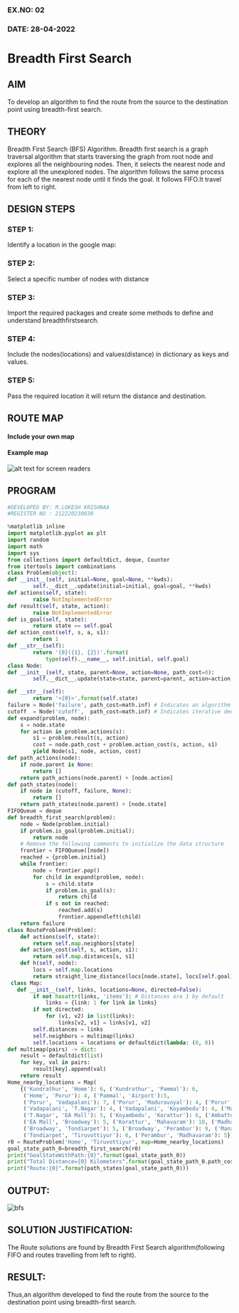 ### EX.NO: 02
### DATE: 28-04-2022
# Breadth First Search
## AIM
To develop an algorithm to find the route from the source to the destination point using breadth-first search.

## THEORY
Breadth First Search (BFS) Algorithm. 
Breadth first search is a graph traversal algorithm that starts traversing the graph from root node and explores all the neighbouring nodes.
Then, it selects the nearest node and explore all the unexplored nodes.
The algorithm follows the same process for each of the nearest node until it finds the goal.
It follows FIFO.It travel from left to right.

## DESIGN STEPS
### STEP 1:
Identify a location in the google map:
### STEP 2:
Select a specific number of nodes with distance
### STEP 3:
Import the required packages and create some methods to define and understand breadthfirstsearch.
### STEP 4:
Include the nodes(locations) and values(distance) in dictionary as keys and values.
### STEP 5:
Pass the required location it will return the distance and destination.

## ROUTE MAP
#### Include your own map
#### Example map
![ alt text for screen readers](./images/map1.jpg "Map around my house")

## PROGRAM
```python 
#DEVELOPED BY: M.LOKESH KRISHNAA 
#REGISTER NO : 212220230030
```
```python
%matplotlib inline
import matplotlib.pyplot as plt
import random
import math
import sys
from collections import defaultdict, deque, Counter
from itertools import combinations
class Problem(object):
def __init__(self, initial=None, goal=None, **kwds): 
        self.__dict__.update(initial=initial, goal=goal, **kwds) 
def actions(self, state):        
        raise NotImplementedError
def result(self, state, action): 
        raise NotImplementedError
def is_goal(self, state):        
        return state == self.goal
def action_cost(self, s, a, s1): 
        return 1
def __str__(self):
        return '{0}({1}, {2})'.format(
            type(self).__name__, self.initial, self.goal)
class Node:
def __init__(self, state, parent=None, action=None, path_cost=0):
        self.__dict__.update(state=state, parent=parent, action=action, path_cost=path_cost)

def __str__(self): 
        return '<{0}>'.format(self.state)        
failure = Node('failure', path_cost=math.inf) # Indicates an algorithm couldn't find a solution.
cutoff  = Node('cutoff',  path_cost=math.inf) # Indicates iterative deepening search was cut off.
def expand(problem, node):
    s = node.state
    for action in problem.actions(s):
        s1 = problem.result(s, action)
        cost = node.path_cost + problem.action_cost(s, action, s1)
        yield Node(s1, node, action, cost)
def path_actions(node):
    if node.parent is None:
        return []  
    return path_actions(node.parent) + [node.action]
def path_states(node):
    if node in (cutoff, failure, None): 
        return []
    return path_states(node.parent) + [node.state]
FIFOQueue = deque
def breadth_first_search(problem):
    node = Node(problem.initial)
    if problem.is_goal(problem.initial):
        return node
    # Remove the following comments to initialize the data structure
    frontier = FIFOQueue([node])
    reached = {problem.initial}
    while frontier:
        node = frontier.pop()
        for child in expand(problem, node):
            s = child.state
            if problem.is_goal(s):
                return child
            if s not in reached:
                reached.add(s)
                frontier.appendleft(child)
    return failure
class RouteProblem(Problem):
    def actions(self, state): 
        return self.map.neighbors[state]
    def action_cost(self, s, action, s1):
        return self.map.distances[s, s1]
    def h(self, node):
        locs = self.map.locations
        return straight_line_distance(locs[node.state], locs[self.goal])
 class Map:
   def __init__(self, links, locations=None, directed=False):
        if not hasattr(links, 'items'): # Distances are 1 by default
            links = {link: 1 for link in links}
        if not directed:
            for (v1, v2) in list(links):
                links[v2, v1] = links[v1, v2]
        self.distances = links
        self.neighbors = multimap(links)
        self.locations = locations or defaultdict(lambda: (0, 0))    
def multimap(pairs) -> dict:
    result = defaultdict(list)
    for key, val in pairs:
        result[key].append(val)
    return result
Home_nearby_locations = Map(
    {('Kundrathur', 'Home'): 6, ('Kundrathur', 'Pammal'): 6,
     ('Home', 'Porur'): 4, ('Pammal', 'Airport'):5,
     ('Porur', 'Vadapalani'): 7, ('Porur', 'Maduravoyal'): 4, ('Porur', 'Guindy'): 10, ('Airport', 'Guindy'): 9,
     ('Vadapalani', 'T.Nagar'): 4, ('Vadapalani', 'Koyambedu'): 4, ('Maduravoyal', 'Koyambedu'): 5, ('Maduravoyal', 'Ambattur'): 6, ('Guindy', 'Saidapet'): 2,
     ('T.Nagar', 'EA Mall'): 5, ('Koyambedu', 'Korattur'): 6, ('Ambattur', 'Madhavaram'): 13, ('Saidapet', 'T.Nagar'): 4,
     ('EA Mall', 'Broadway'): 5, ('Korattur', 'Mahavaram'): 10, ('Madhavaram', 'Manali'): 11,
     ('Broadway', 'Tondiarpet'): 5, ('Broadway', 'Perambur'): 9, ('Manali', 'Tiruvottiyur'): 7,
     ('Tondiarpet', 'Tiruvottiyur'): 6, ('Perambur', 'Madhavaram'): 5})
r0 = RouteProblem('Home', 'Tiruvottiyur', map=Home_nearby_locations)
goal_state_path_0=breadth_first_search(r0)
print("GoalStateWithPath:{0}".format(goal_state_path_0))
print("Total Distance={0} Kilometers".format(goal_state_path_0.path_cost))
print("Route:{0}".format(path_states(goal_state_path_0)))
```
## OUTPUT:
![bfs](https://user-images.githubusercontent.com/75234646/175819112-ef5ceba7-32a2-4291-8e3f-70c545fa3b18.PNG)
## SOLUTION JUSTIFICATION:
The Route solutions are found by Breadth First Search algorithm(following FIFO and routes travelling from left to right).
## RESULT:
Thus,an algorithm developed to find the route from the source to the destination point using breadth-first search.
